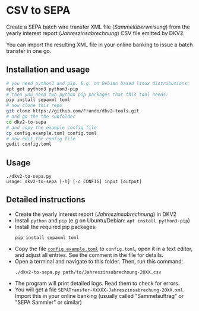 # CSV to SEPA

Create a SEPA batch wire transfer XML file (*Sammelüberweisung*) from the yearly interest report (*Jahreszinsabrechnung*) CSV file emitted by DKV2. 

You can import the resulting XML file in your online banking to issue a batch transfer in one go.

## Installation and usage

```sh
# you need python3 and pip. E.g. on Debian based linux distributions:
apt get python3 python3-pip
# then you need two python pip packages that this tool needs:
pip install sepaxml toml
# now clone this repo
git clone https://github.com/Frando/dkv2-tools.git
# and go the the subfolder
cd dkv2-to-sepa
# and copy the example config file
cp config.example.toml config.toml
# now edit the config file
gedit config.toml
```

## Usage

```
./dkv2-to-sepa.py
usage: dkv2-to-sepa [-h] [-c CONFIG] input [output]
```

## Detailed instructions

* Create the yearly interest report (*Jahreszinsabrechnung*) in DKV2
* Install `python` and `pip` (e.g on Ubuntu/Debian: `apt install python3-pip`)
* Install the required pip packages:
  ```
  pip install sepaxml toml
  ```
* Copy the file [`config.example.toml`](config.example.toml) to `config.toml`, open it in a text editor, and adjust all entries. See the comment in the file for details.
* Open a terminal and navigate to this folder. Then, run this command:
  ```
  ./dkv2-to-sepa.py path/to/Jahreszinsabrechnung-20XX.csv
  ```
* The program will print detailed logs. Read them to check for errors.
* You will get a file `SEPATransfer-XXXXX-Jahreszinsabrechung-20XX.xml`. Import this in your online banking (usually called "Sammelauftrag" or "SEPA Sammler" or similar)


